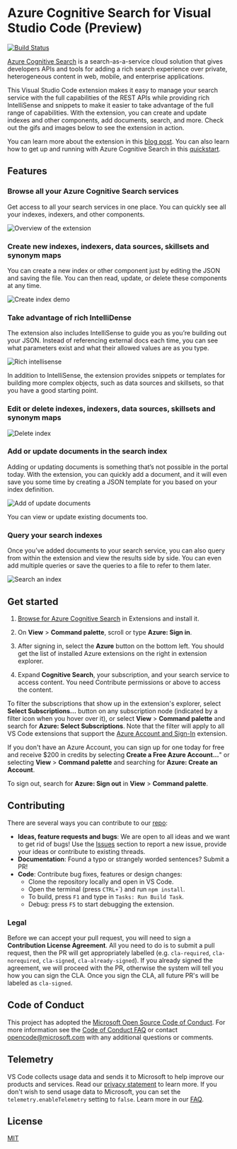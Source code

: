 # Azure Cognitive Search for Visual Studio Code (Preview)

[![Build Status](https://delegenz.visualstudio.com/vs-code-pipelines/_apis/build/status/microsoft.vscode-azurecognitivesearch?branchName=master)](https://delegenz.visualstudio.com/vs-code-pipelines/_build/latest?definitionId=6&branchName=master)

[Azure Cognitive Search](https://docs.microsoft.com/azure/search/search-what-is-azure-search) is a search-as-a-service cloud solution that gives developers APIs and tools for adding a rich search experience over private, heterogeneous content in web, mobile, and enterprise applications.

This Visual Studio Code extension makes it easy to manage your search service with the full capabilities of the REST APIs while providing rich IntelliSense and snippets to make it easier to take advantage of the full range of capabilities. With the extension, you can create and update indexes and other components, add documents, search, and more. Check out the gifs and images below to see the extension in action.

You can learn more about the extension in this [blog post](https://techcommunity.microsoft.com/t5/azure-ai/accelerate-search-index-development-with-visual-studio-code/ba-p/2120941). You can also learn how to get up and running with Azure Cognitive Search in this [quickstart](https://docs.microsoft.com/azure/search/search-get-started-vs-code). 

## Features

### Browse all your Azure Cognitive Search services

Get access to all your search services in one place. You can quickly see all your indexes, indexers, and other components.

![Overview of the extension](resources/overview.png)

### Create new indexes, indexers, data sources, skillsets and synonym maps

You can create a new index or other component just by editing the JSON and saving the file. You can then read, update, or delete these components at any time.

![Create index demo](resources/create-index.gif)

### Take advantage of rich IntelliDense

The extension also includes IntelliSense to guide you as you’re building out your JSON. Instead of referencing external docs each time, you can see what parameters exist and what their allowed values are as you type.

![Rich intellisense](resources/intellisense.gif)

In addition to IntelliSense, the extension provides snippets or templates for building more complex objects, such as data sources and skillsets, so that you have a good starting point.

### Edit or delete indexes, indexers, data sources, skillsets and synonym maps

![Delete index](resources/delete-index.gif)

### Add or update documents in the search index

Adding or updating documents is something that’s not possible in the portal today. With the extension, you can quickly add a document, and it will even save you some time by creating a JSON template for you based on your index definition.

![Add of update documents](resources/add-document.gif)

You can view or update existing documents too.

### Query your search indexes

Once you’ve added documents to your search service, you can also query from within the extension and view the results side by side. You can even add multiple queries or save the queries to a file to refer to them later.

![Search an index](resources/search.gif)

## Get started

1. [Browse for Azure Cognitive Search](https://code.visualstudio.com/docs/editor/extension-gallery#_browse-for-extensions) in Extensions and install it.

1. On **View** > **Command palette**, scroll or type **Azure: Sign in**.

1. After signing in, select the  **Azure** button on the bottom left. You should get the list of installed Azure extensions on the right in extension explorer.

1. Expand **Cognitive Search**, your subscription, and your search service to access content. You need Contribute permissions or above to access the content.

To filter the subscriptions that show up in the extension's explorer, select **Select Subscriptions...** button on any subscription node (indicated by a filter icon when you hover over it), or select **View** > **Command palette** and search for **Azure: Select Subscriptions**. Note that the filter will apply to all VS Code extensions that support the [Azure Account and Sign-In](https://github.com/Microsoft/vscode-azure-account) extension.

If you don't have an Azure Account, you can sign up for one today for free and receive $200 in credits by selecting **Create a Free Azure Account...**" or selecting **View** > **Command palette** and searching for **Azure: Create an Account**.

To sign out, search for **Azure: Sign out** in **View** > **Command palette**.

## Contributing

There are several ways you can contribute to our [repo](https://github.com/dereklegenzoff/vscode-azuresearch):

* **Ideas, feature requests and bugs**: We are open to all ideas and we want to get rid of bugs! Use the [Issues](https://github.com/Microsoft/vscode-azurestorage/issues) section to report a new issue, provide your ideas or contribute to existing threads.
* **Documentation**: Found a typo or strangely worded sentences? Submit a PR!
* **Code**: Contribute bug fixes, features or design changes:
  * Clone the repository locally and open in VS Code.
  * Open the terminal (press `CTRL+`\`) and run `npm install`.
  * To build, press `F1` and type in `Tasks: Run Build Task`.
  * Debug: press `F5` to start debugging the extension.

### Legal

Before we can accept your pull request, you will need to sign a **Contribution License Agreement**. All you need to do is to submit a pull request, then the PR will get appropriately labelled (e.g. `cla-required`, `cla-norequired`, `cla-signed`, `cla-already-signed`). If you already signed the agreement, we will proceed with the PR, otherwise the system will tell you how you can sign the CLA. Once you sign the CLA, all future PR's will be labeled as `cla-signed`.

## Code of Conduct

This project has adopted the [Microsoft Open Source Code of Conduct](https://opensource.microsoft.com/codeofconduct/). For more information see the [Code of Conduct FAQ](https://opensource.microsoft.com/codeofconduct/faq/) or contact [opencode@microsoft.com](mailto:opencode@microsoft.com) with any additional questions or comments.

## Telemetry

VS Code collects usage data and sends it to Microsoft to help improve our products and services. Read our [privacy statement](https://go.microsoft.com/fwlink/?LinkID=528096&clcid=0x409) to learn more. If you don't wish to send usage data to Microsoft, you can set the `telemetry.enableTelemetry` setting to `false`. Learn more in our [FAQ](https://code.visualstudio.com/docs/supporting/faq#_how-to-disable-telemetry-reporting).

## License

[MIT](LICENSE.md)
